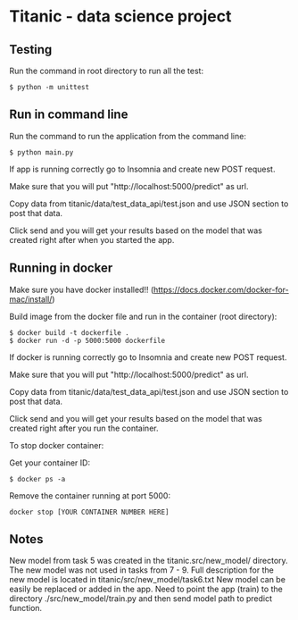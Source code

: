 # Titanic - data science project 

## Testing

Run the command in root directory to run all the test:

```
$ python -m unittest
```

## Run in command line

Run the command to run the application from the command line:
```
$ python main.py
```
If app is running correctly go to Insomnia and create new POST request.

Make sure that you will put "http://localhost:5000/predict" as url.

Copy data from titanic/data/test_data_api/test.json and use JSON section to post that data.

Click send and you will get your results based on the model that was created right after when you started the app.


## Running in docker

Make sure you have docker installed!! (https://docs.docker.com/docker-for-mac/install/)

Build image from the docker file and run in the container (root directory):

```
$ docker build -t dockerfile .
$ docker run -d -p 5000:5000 dockerfile
```

If docker is running correctly go to Insomnia and create new POST request.

Make sure that you will put "http://localhost:5000/predict" as url.

Copy data from titanic/data/test_data_api/test.json and use JSON section to post that data.

Click send and you will get your results based on the model that was created right after you run the container.

To stop docker container:

Get your container ID:
```
$ docker ps -a
```
Remove the container running at port 5000:

```
docker stop [YOUR CONTAINER NUMBER HERE]
```


## Notes

New model from task 5 was created in the titanic.src/new_model/ directory.
The new model was not used in tasks from 7 - 9.
Full description for the new model is located in titanic/src/new_model/task6.txt
New model can be easily be replaced or added in the app. 
Need to point the app (train) to the directory ./src/new_model/train.py and then send model path to predict function.



